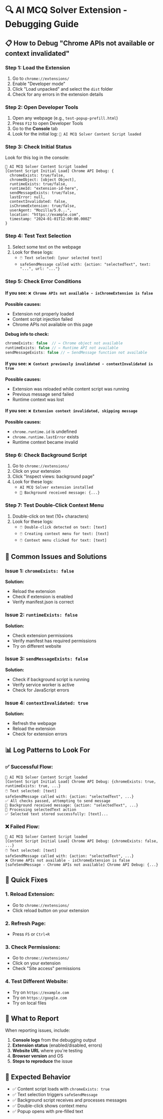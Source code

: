 # 🔍 AI MCQ Solver Extension - Debugging Guide

## 📋 How to Debug "Chrome APIs not available or context invalidated"

### **Step 1: Load the Extension**
1. Go to `chrome://extensions/`
2. Enable "Developer mode"
3. Click "Load unpacked" and select the `dist` folder
4. Check for any errors in the extension details

### **Step 2: Open Developer Tools**
1. Open any webpage (e.g., `test-popup-prefill.html`)
2. Press `F12` to open Developer Tools
3. Go to the **Console** tab
4. Look for the initial log: `🚀 AI MCQ Solver Content Script loaded`

### **Step 3: Check Initial Status**
Look for this log in the console:
```
🚀 AI MCQ Solver Content Script loaded
[Content Script Initial Load] Chrome API Debug: {
  chromeExists: true/false,
  chromeObject: [object Object],
  runtimeExists: true/false,
  runtimeId: "extension-id-here",
  sendMessageExists: true/false,
  lastError: null,
  contextInvalidated: false,
  isChromeExtension: true/false,
  userAgent: "Mozilla/5.0...",
  location: "https://example.com",
  timestamp: "2024-01-01T12:00:00.000Z"
}
```

### **Step 4: Test Text Selection**
1. Select some text on the webpage
2. Look for these logs:
   - `🖱️ Text selected: [your selected text]`
   - `safeSendMessage called with: {action: "selectedText", text: "...", url: "..."}`

### **Step 5: Check Error Conditions**

#### **If you see: `❌ Chrome APIs not available - isChromeExtension is false`**
**Possible causes:**
- Extension not properly loaded
- Content script injection failed
- Chrome APIs not available on this page

**Debug info to check:**
```javascript
chromeExists: false  // ← Chrome object not available
runtimeExists: false // ← Runtime API not available
sendMessageExists: false // ← SendMessage function not available
```

#### **If you see: `❌ Context previously invalidated - contextInvalidated is true`**
**Possible causes:**
- Extension was reloaded while content script was running
- Previous message send failed
- Runtime context was lost

#### **If you see: `❌ Extension context invalidated, skipping message`**
**Possible causes:**
- `chrome.runtime.id` is undefined
- `chrome.runtime.lastError` exists
- Runtime context became invalid

### **Step 6: Check Background Script**
1. Go to `chrome://extensions/`
2. Click on your extension
3. Click "Inspect views: background page"
4. Look for these logs:
   - `AI MCQ Solver extension installed`
   - `📨 Background received message: {...}`

### **Step 7: Test Double-Click Context Menu**
1. Double-click on text (10+ characters)
2. Look for these logs:
   - `🖱️ Double-click detected on text: [text]`
   - `🖱️ Creating context menu for text: [text]`
   - `🖱️ Context menu clicked for text: [text]`

## 🎯 Common Issues and Solutions

### **Issue 1: `chromeExists: false`**
**Solution:**
- Reload the extension
- Check if extension is enabled
- Verify manifest.json is correct

### **Issue 2: `runtimeExists: false`**
**Solution:**
- Check extension permissions
- Verify manifest has required permissions
- Try on different website

### **Issue 3: `sendMessageExists: false`**
**Solution:**
- Check if background script is running
- Verify service worker is active
- Check for JavaScript errors

### **Issue 4: `contextInvalidated: true`**
**Solution:**
- Refresh the webpage
- Reload the extension
- Check for extension errors

## 📊 Log Patterns to Look For

### **✅ Successful Flow:**
```
🚀 AI MCQ Solver Content Script loaded
[Content Script Initial Load] Chrome API Debug: {chromeExists: true, runtimeExists: true, ...}
🖱️ Text selected: [text]
safeSendMessage called with: {action: "selectedText", ...}
✅ All checks passed, attempting to send message
📨 Background received message: {action: "selectedText", ...}
📝 Processing selectedText action
✅ Selected text stored successfully: [text]...
```

### **❌ Failed Flow:**
```
🚀 AI MCQ Solver Content Script loaded
[Content Script Initial Load] Chrome API Debug: {chromeExists: false, ...}
🖱️ Text selected: [text]
safeSendMessage called with: {action: "selectedText", ...}
❌ Chrome APIs not available - isChromeExtension is false
[safeSendMessage - Chrome APIs not available] Chrome API Debug: {...}
```

## 🔧 Quick Fixes

### **1. Reload Extension:**
- Go to `chrome://extensions/`
- Click reload button on your extension

### **2. Refresh Page:**
- Press `F5` or `Ctrl+R`

### **3. Check Permissions:**
- Go to `chrome://extensions/`
- Click on your extension
- Check "Site access" permissions

### **4. Test Different Website:**
- Try on `https://example.com`
- Try on `https://google.com`
- Try on local files

## 📝 What to Report

When reporting issues, include:
1. **Console logs** from the debugging output
2. **Extension status** (enabled/disabled, errors)
3. **Website URL** where you're testing
4. **Browser version** and OS
5. **Steps to reproduce** the issue

## 🎯 Expected Behavior

- ✅ Content script loads with `chromeExists: true`
- ✅ Text selection triggers `safeSendMessage`
- ✅ Background script receives and processes messages
- ✅ Double-click shows context menu
- ✅ Popup opens with pre-filled text
